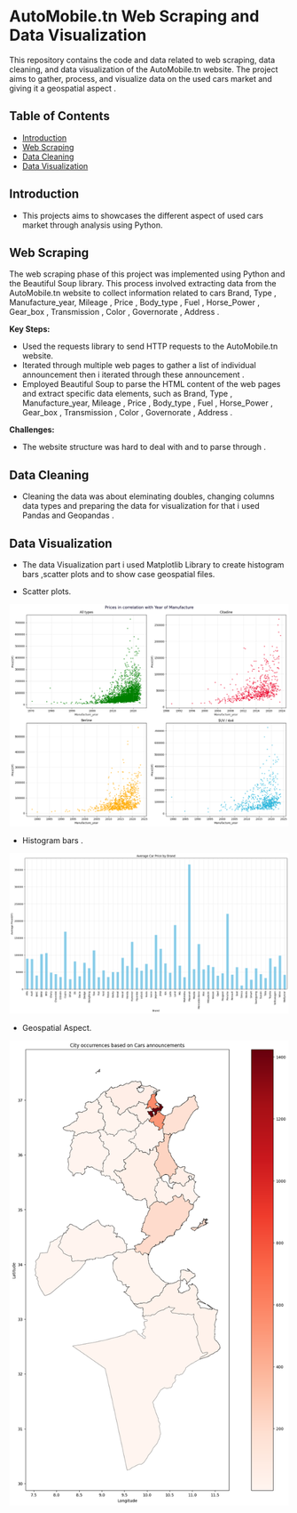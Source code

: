 # AutoMobile.tn Web Scraping and Data Visualization

This repository contains the code and data related to web scraping, data cleaning, and data visualization of  the AutoMobile.tn website. The project aims to gather, process, and visualize data on the used cars market and giving it a geospatial aspect  .

## Table of Contents

- [Introduction](#introduction)
- [Web Scraping](#web-scraping)
- [Data Cleaning](#data-cleaning)
- [Data Visualization](#data-visualization)

## Introduction

- This projects aims to showcases the different aspect of used cars market through analysis using Python.

## Web Scraping

The web scraping phase of this project was implemented using Python and the Beautiful Soup library. This process involved extracting data from the AutoMobile.tn website to collect information related to cars Brand, Type , Manufacture_year, Mileage , Price , Body_type , Fuel ,   Horse_Power , Gear_box , Transmission , Color , Governorate , Address .

**Key Steps:**

- Used the requests library to send HTTP requests to the AutoMobile.tn website.
- Iterated through multiple web pages to gather a list of individual announcement then i iterated through these announcement  .
- Employed Beautiful Soup to parse the HTML content of the web pages and extract specific data elements, such as  Brand, Type , Manufacture_year, Mileage , Price , Body_type , Fuel ,   Horse_Power , Gear_box , Transmission , Color , Governorate , Address .

**Challenges:**

- The website structure was hard to deal with and to parse through .

## Data Cleaning

- Cleaning the data was about eleminating doubles, changing columns data types and preparing the data for visualization for that i used Pandas and Geopandas  .

## Data Visualization

- The data Visualization part i used Matplotlib Library to create histogram bars ,scatter plots and to show case geospatial files.

- Scatter plots.

![Images](Images/Prices%20in%20correlation%20with%20Year%20of%20Manufacture.png)

- Histogram bars .

![Images](https://github.com/SayehOmar/AutoMobileTN_case_study/blob/main/Images/Average%20car%20price%20by%20brand.png)

- Geospatial Aspect.

![Images](https://github.com/SayehOmar/AutoMobileTN_case_study/blob/main/Images/City%20occurrences%20based%20on%20Cars%20announcements.png)
